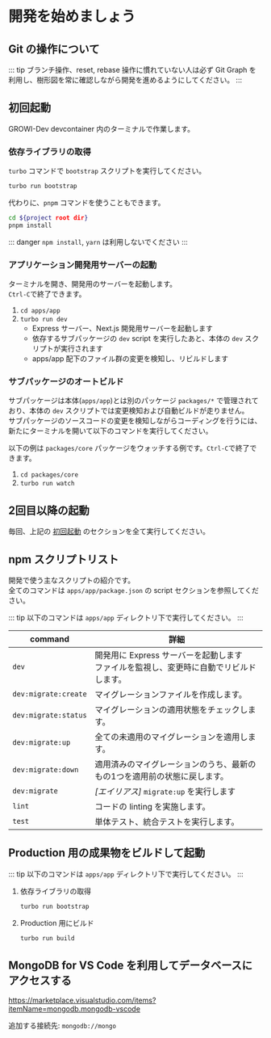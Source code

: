 # 開発を始めましょう

## Git の操作について

::: tip
ブランチ操作、reset, rebase 操作に慣れていない人は必ず Git Graph を利用し、樹形図を常に確認しながら開発を進めるようにしてください。
:::

## 初回起動

GROWI-Dev devcontainer 内のターミナルで作業します。

### 依存ライブラリの取得

`turbo` コマンドで `bootstrap` スクリプトを実行してください。

``` bash
turbo run bootstrap
```

代わりに、`pnpm` コマンドを使うこともできます。

``` bash
cd ${project root dir}
pnpm install
```

::: danger
`npm install`, `yarn` は利用しないでください
:::


### アプリケーション開発用サーバーの起動

ターミナルを開き、開発用のサーバーを起動します。  
`Ctrl-C`で終了できます。

1. `cd apps/app`
1. `turbo run dev`
   - Express サーバー、Next.js 開発用サーバーを起動します
   - 依存するサブパッケージの `dev` script を実行したあと、本体の `dev` スクリプトが実行されます
   - apps/app 配下のファイル群の変更を検知し、リビルドします

### サブパッケージのオートビルド

サブパッケージは本体(`apps/app`)とは別のパッケージ `packages/*` で管理されており、本体の `dev` スクリプトでは変更検知および自動ビルドが走りません。  
サブパッケージのソースコードの変更を検知しながらコーディングを行うには、新たにターミナルを開いて以下のコマンドを実行してください。  

以下の例は `packages/core` パッケージをウォッチする例です。`Ctrl-C`で終了できます。

1. `cd packages/core`
1. `turbo run watch`


## 2回目以降の起動

毎回、上記の [初回起動](#初回起動) のセクションを全て実行してください。

## npm スクリプトリスト

開発で使う主なスクリプトの紹介です。  
全てのコマンドは `apps/app/package.json` の script セクションを参照してください。

::: tip
以下のコマンドは `apps/app` ディレクトリ下で実行してください。
:::

|command|詳細|
|--|--|
|`dev`|開発用に Express サーバーを起動します<br>ファイルを監視し、変更時に自動でリビルドします。|
|`dev:migrate:create`|マイグレーションファイルを作成します。|
|`dev:migrate:status`|マイグレーションの適用状態をチェックします。|
|`dev:migrate:up`|全ての未適用のマイグレーションを適用します。|
|`dev:migrate:down`|適用済みのマイグレーションのうち、最新のもの1つを適用前の状態に戻します。|
|`dev:migrate`|*[エイリアス]* `migrate:up` を実行します|
|`lint`|コードの linting を実施します。|
|`test`|単体テスト、統合テストを実行します。|


## Production 用の成果物をビルドして起動

::: tip
以下のコマンドは `apps/app` ディレクトリ下で実行してください。
:::

1. 依存ライブラリの取得

    ``` bash
    turbo run bootstrap
    ```

1. Production 用にビルド

    ```bash
    turbo run build
    ```


## MongoDB for VS Code を利用してデータベースにアクセスする

<https://marketplace.visualstudio.com/items?itemName=mongodb.mongodb-vscode>

追加する接続先: `mongodb://mongo`
